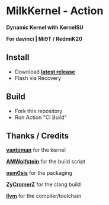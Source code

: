 # MilkKernel - Action

**Dynamic Kernel with KernelSU**

**For davinci | Mi9T / RedmiK20**

## Install

- Download **[latest release](https://github.com/SchweGELBin/action_kernelsu_davinci/releases/latest/download/MilkKernel.zip)**
- Flash via Recovery

## Build

- Fork this repository
- Run Action "CI Build"

## Thanks / Credits
**[vantoman](https://github.com/vantoman/)** for the kernel

**[AMWolfstein](https://github.com/AMWolfstein)** for the build script

**[osm0sis](https://github.com/osm0sis)** for the packaging

**[ZyCromerZ](https://github.com/ZyCromerZ)** for the clang build

**[llvm](https://github.com/llvm)** for the compiler/toolchain
